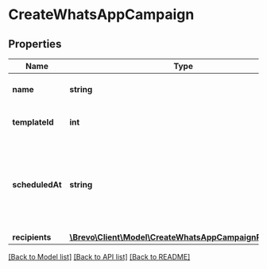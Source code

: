 # CreateWhatsAppCampaign

## Properties
Name | Type | Description | Notes
------------ | ------------- | ------------- | -------------
**name** | **string** | Name of the WhatsApp campaign creation | 
**templateId** | **int** | Id of the WhatsApp template in **approved** state | 
**scheduledAt** | **string** | Sending UTC date-time (YYYY-MM-DDTHH:mm:ss.SSSZ). **Prefer to pass your timezone in date-time format for accurate result.For example: **2017-06-01T12:30:00+02:00** | 
**recipients** | [**\Brevo\Client\Model\CreateWhatsAppCampaignRecipients**](CreateWhatsAppCampaignRecipients.md) |  | 

[[Back to Model list]](../../README.md#documentation-for-models) [[Back to API list]](../../README.md#documentation-for-api-endpoints) [[Back to README]](../../README.md)



